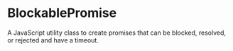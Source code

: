 # BlockablePromise
A JavaScript utility class to create promises that can be blocked, resolved, or rejected and have a timeout.
